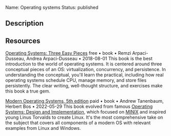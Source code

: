 Name: Operating systems
Status: published

## Description

## Resources

[Operating Systems: Three Easy Pieces](https://pages.cs.wisc.edu/~remzi/OSTEP/)
free • book • Remzi Arpaci-Dusseau, Andrea Arpaci-Dusseau • 2018-08-01
This book is the best introduction to the world of operating systems. It is centered around three conceptual pieces of an OS: virtualization, concurrency, and persistence. In understanding the conceptual, you'll learn the practical, including how real operating systems schedule CPU, manage memory, and store files persistently. The clear writing, well-thought structure, and exercises make this book a true gem.

[Modern Operating Systems, 5th edition](https://www.amazon.com/dp/013359162X/)
paid • book • Andrew Tanenbaum, Herbert Bos • 2022-05-29
This book evolved from famous [Operating Systems: Design and Implementation](https://www.amazon.com/-/en/Andrew-S-Tanenbaum/dp/0131429388), which focused on [MINIX](https://en.wikipedia.org/wiki/Minix) and inspired young Linus Torvalds to create Linux. It's the most comprehensive take on the subject that covers all components of a modern OS with relevant examples from Linux and Windows.
